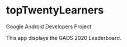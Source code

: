 # topTwentyLearners
Google Android Developers Project

This app displays the GADS 2020 Leaderboard. 

